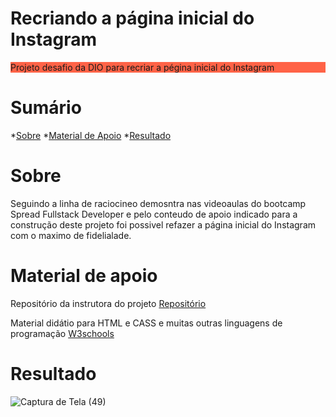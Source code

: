 # Recriando a página inicial do Instagram

<p aling=center style="background-color:tomato;">Projeto desafio da DIO para recriar a pégina inicial do Instagram</p>

# Sumário
   
*[Sobre](#sobre)
*[Material de Apoio](#material-de-apoio)
*[Resultado](#resultado)


# Sobre
<p>Seguindo a linha de raciocineo demosntra nas videoaulas do bootcamp Spread Fullstack Developer e pelo conteudo de apoio indicado para a construção deste projeto foi possivel refazer a página inicial do Instagram com o maximo de fidelialade.</p>

# Material de apoio
Repositório da instrutora do projeto [Repositório](https://github.com/SpruceGabriela/instagram-dio)

Material didátio para HTML e CASS e muitas outras linguagens de programação [W3schools](https://www.w3schools.com/html/default.asp)


# Resultado
![Captura de Tela (49)](https://user-images.githubusercontent.com/104210325/169899953-bc738e97-b042-45b5-a7b6-093287ec9b9e.png)
